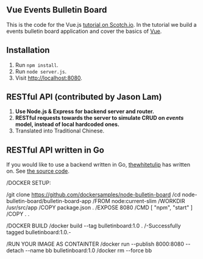 ## Vue Events Bulletin Board

This is the code for the Vue.js [tutorial on Scotch.io](https://scotch.io/tutorials/build-a-single-page-time-tracking-app-with-vue-js-introduction). In the tutorial we build a events bulletin board application and cover the basics of [Vue](http://vuejs.org/).

## Installation

1. Run `npm install`.
2. Run `node server.js`.
3. Visit [http://localhost:8080](http://localhost:8080).

## RESTful API (contributed by Jason Lam)

1. **Use Node.js & Express for backend server and router.**
2. **RESTful requests towards the server to simulate CRUD on *events* model, instead of local hardcoded ones.**
3. Translated into Traditional Chinese.

## RESTful API written in Go 

If you would like to use a backend written in Go, [thewhitetulip](http://github.com/thewhitetulip) has written on. See [the source code](https://github.com/thewhitetulip/go-vue-events).


/DOCKER SETUP:

/git clone https://github.com/dockersamples/node-bulletin-board
/cd node-bulletin-board/bulletin-board-app
/FROM node:current-slim
/WORKDIR /usr/src/app
/COPY package.json .
/EXPOSE 8080
/CMD [ "npm", "start" ]
/COPY . .

/DOCKER BUILD
/docker build --tag bulletinboard:1.0 .
/-Successfully tagged bulletinboard:1.0.-

/RUN YOUR IMAGE AS CONTAINTER
/docker run --publish 8000:8080 --detach --name bb bulletinboard:1.0
/docker rm --force bb

